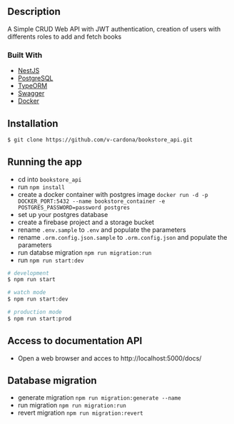 ## Description
A Simple CRUD Web API with JWT authentication, creation of users with differents roles to add and fetch books

### Built With
* [NestJS](https://nestjs.com/)
* [PostgreSQL](https://www.postgresql.org/)
* [TypeORM](https://typeorm.io/)
* [Swagger](https://swagger.io/)
* [Docker](https://www.docker.com/)

## Installation

```bash
$ git clone https://github.com/v-cardona/bookstore_api.git
```

## Running the app

- cd into `bookstore_api`
- run `npm install`
- create a docker container with postgres image `docker run -d -p DOCKER_PORT:5432 --name bookstore_container -e POSTGRES_PASSWORD=password postgres`
- set up your postgres database
- create a firebase project and a storage bucket
- rename `.env.sample` to `.env` and populate the parameters
- rename `.orm.config.json.sample` to `.orm.config.json` and populate the parameters
- run databse migration `npm run migration:run`
- run `npm run start:dev`

```bash
# development
$ npm run start

# watch mode
$ npm run start:dev

# production mode
$ npm run start:prod
```

## Access to documentation API
- Open a web browser and acces to http://localhost:5000/docs/

## Database migration
- generate migration `npm run migration:generate --name`
- run migration `npm run migration:run`
- revert migration `npm run migration:revert`
